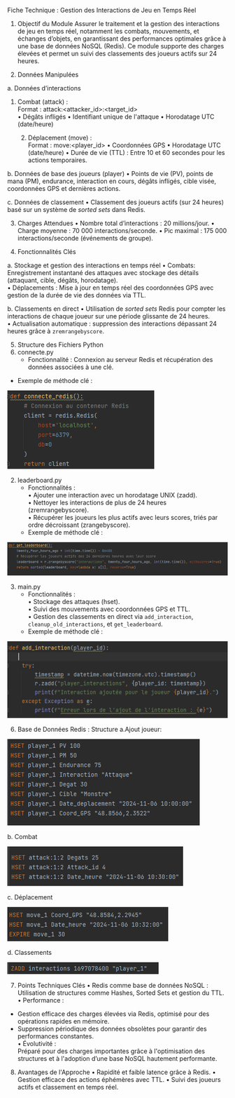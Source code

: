 Fiche Technique : Gestion des Interactions de Jeu en Temps Réel

1. Objectif du Module
   Assurer le traitement et la gestion des interactions de jeu en temps réel, notamment les combats, mouvements, et échanges d’objets, en garantissant des performances optimales grâce à une base de données NoSQL (Redis). Ce module supporte des charges élevées et permet un suivi des classements des joueurs actifs sur 24 heures.

2. Données Manipulées

a. Données d’interactions
1. Combat (attack) :  
Format : attack:<attacker_id>:<target_id>  
•   Dégâts infligés
•   Identifiant unique de l'attaque
•   Horodatage UTC (date/heure)

    2. Déplacement (move) :  
  	Format : move:<player_id>
    •   Coordonnées GPS
    •   Horodatage UTC (date/heure)
    •   Durée de vie (TTL) : Entre 10 et 60 secondes pour les actions temporaires.  

b. Données de base des joueurs (player)
•  Points de vie (PV), points de mana (PM), endurance, interaction en cours, dégâts infligés, cible visée, coordonnées GPS et dernières actions.

c. Données de classement
•  Classement des joueurs actifs (sur 24 heures) basé sur un système de *sorted sets* dans Redis.

3. Charges Attendues
   • Nombre total d’interactions : 20 millions/jour.
   • Charge moyenne : 70 000 interactions/seconde.
   • Pic maximal : 175 000 interactions/seconde (événements de groupe).

4. Fonctionnalités Clés

a. Stockage et gestion des interactions en temps réel
• Combats: Enregistrement instantané des attaques avec stockage des détails (attaquant, cible, dégâts, horodatage).  
• Déplacements : Mise à jour en temps réel des coordonnées GPS avec gestion de la durée de vie des données via TTL.

b. Classements en direct
•  Utilisation de *sorted sets* Redis pour compter les interactions de chaque joueur sur une période glissante de 24 heures.  
• Actualisation automatique : suppression des interactions dépassant 24 heures grâce à `zremrangebyscore`.

5. Structure des Fichiers Python
1. connecte.py
    - Fonctionnalité : Connexion au serveur Redis et récupération des données associées à une clé.
- Exemple de méthode clé :

![img.png](Images/img.png)

2. leaderboard.py
    - Fonctionnalités :  
      •      Ajouter une interaction avec un horodatage UNIX (zadd).  
      •      Nettoyer les interactions de plus de 24 heures (zremrangebyscore).  
      •       Récupérer les joueurs les plus actifs avec leurs scores, triés par ordre décroissant (zrangebyscore).
    - Exemple de méthode clé :

![img_1.png](Images/img_1.png)

3. main.py
    - Fonctionnalités :  
      •     Stockage des attaques (hset).  
      •      Suivi des mouvements avec coordonnées GPS et TTL.  
      •      Gestion des classements en direct via `add_interaction`, `cleanup_old_interactions`, et `get_leaderboard`.
    - Exemple de méthode clé :

![img_2.png](Images/img_2.png)

6. Base de Données Redis : Structure
   a.Ajout joueur:

![img_3.png](Images/img_3.png)

b. Combat

![img_4.png](Images/img_4.png)

c. Déplacement

![img_5.png](Images/img_5.png)

d. Classements

![img_6.png](Images/img_6.png)

7. Points Techniques Clés
   • Redis comme base de données NoSQL :  
   Utilisation de structures comme Hashes, Sorted Sets et gestion du TTL.  
   • Performance :
- Gestion efficace des charges élevées via Redis, optimisé pour des opérations rapides en mémoire.
- Suppression périodique des données obsolètes pour garantir des performances constantes.  
  • Évolutivité :  
  Préparé pour des charges importantes grâce à l'optimisation des structures et à l'adoption d’une base NoSQL hautement performante.

8. Avantages de l'Approche
   •  Rapidité et faible latence grâce à Redis.
   • Gestion efficace des actions éphémères avec TTL.
   • Suivi des joueurs actifs et classement en temps réel.


